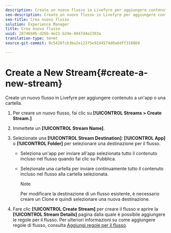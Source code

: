 ```yaml
---
description: Create un nuovo flusso in Livefyre per aggiungere contenuto a un'app o una cartella.
seo-description: Create un nuovo flusso in Livefyre per aggiungere contenuto a un'app o una cartella.
seo-title: Crea nuovo flusso
solution: Experience Manager
title: Crea nuovo flusso
uuid: 2874660b-d26b-4e21-b24e-484744e2303a
translation-type: tm+mt
source-git-commit: 0c5420fcb3ba2e12375e92d4574d0a6dff310869

---
```



# Create a New Stream{#create-a-new-stream}

Create un nuovo flusso in Livefyre per aggiungere contenuto a un'app o una cartella.

1. Per creare un nuovo flusso, fai clic su **[!UICONTROL Streams > Create Stream.]**
1. Immettete un **[!UICONTROL Stream Name]**.
1. Selezionate una **[!UICONTROL Stream Destination]**: **[!UICONTROL App]** o **[!UICONTROL Folder]** per selezionare una destinazione per il flusso.

   * Seleziona un'app per inviare all'app selezionata tutto il contenuto incluso nel flusso quando fai clic su Pubblica.
   * Selezionate una cartella per inviare continuamente tutto il contenuto incluso nel flusso alla cartella selezionata.

      >[!NOTE]
      >
      >Per modificare la destinazione di un flusso esistente, è necessario creare un Clone e quindi selezionare una nuova destinazione.

1. Fare clic **[!UICONTROL Create Stream]** per creare il flusso e aprire la **[!UICONTROL Stream Details]** pagina dalla quale è possibile aggiungere le regole per il flusso. Per ulteriori informazioni su come aggiungere regole di flusso, consulta [Aggiungi regole per il flusso](../c-streams/t-add-rules-for-your-stream.md#t_add_rules_for_your_stream).
